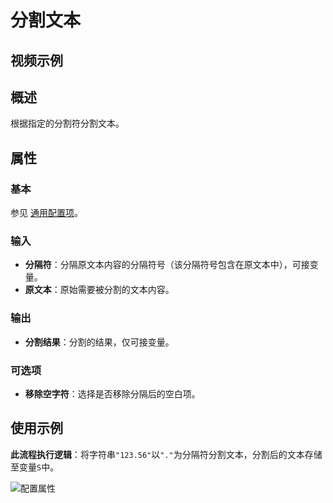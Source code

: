 # 分割文本

## 视频示例

## 概述

根据指定的分割符分割文本。

## 属性

### 基本

参见 [通用配置项](../Appendix/CommonConfigurationItems.md)。

### 输入

- **分隔符**：分隔原文本内容的分隔符号（该分隔符号包含在原文本中），可接变量。
- **原文本**：原始需要被分割的文本内容。

### 输出

- **分割结果**：分割的结果，仅可接变量。

### 可选项

- **移除空字符**：选择是否移除分隔后的空白项。

## 使用示例

**此流程执行逻辑**：将字符串`"123.56"`以`"."`为分隔符分割文本，分割后的文本存储至变量`S`中。

![配置属性](https://docimages.blob.core.chinacloudapi.cn/images/Activities/splittext20210104.png)

